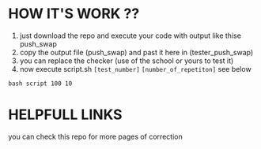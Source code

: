 # HOW IT'S WORK ??
  1. just download the repo and execute your code with output like thise push_swap
  2. copy the output file (push_swap) and past it here in (tester_push_swap)
  3. you can replace the checker (use of the school or yours to test it)
  4. now execute script.sh `[test_number]` `[number_of_repetiton]` see below
  ```Shell
  bash script 100 10
  ```
 # HELPFULL LINKS 
  you can check this repo for more pages of correction 
  
